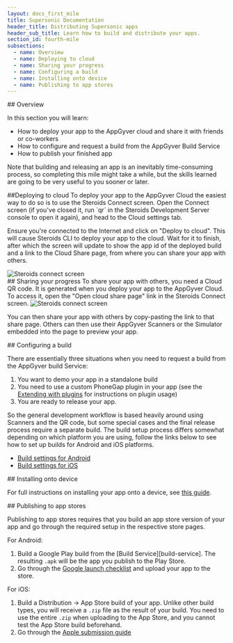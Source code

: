 ```yaml
---
layout: docs_first_mile
title: Supersonic Documentation
header_title: Distributing Supersonic apps
header_sub_title: Learn how to build and distribute your apps.
section_id: fourth-mile
subsections:
  - name: Overview
  - name: Deploying to cloud
  - name: Sharing your progress
  - name: Configuring a build
  - name: Installing onto device
  - name: Publishing to app stores
---
```


<section class="docs-section" id="overview">
## Overview

In this section you will learn:

- How to deploy your app to the AppGyver cloud and share it with friends or co-workers
- How to configure and request a build from the AppGyver Build Service
- How to publish your finished app

Note that building and releasing an app is an inevitably time-consuming process, so completing this mile might take a while, but the skills learned are going to be very useful to you sooner or later.
</section>

<section class="docs-section" id="deploying-to-cloud">
##Deploying to cloud
To deploy your app to the AppGyver Cloud the easiest way to do so is to use the Steroids Connect screen. Open the Connect screen (if you've closed it, run `qr` in the Steroids Development Server console to open it again), and head to the Cloud settings tab.

Ensure you're connected to the Internet and click on "Deploy to cloud". This will cause Steroids CLI to deploy your app to the cloud. Wait for it to finish, after which the screen will update to show the app id of the deployed build and a link to the Cloud Share page, from where you can share your app with others.

<img src="http://appgyver-academy-assets.s3.amazonaws.com/images/connect/Steroids_connect_predeploy.png" alt="Steroids connect screen">
</section>

<section class="docs-section" id="sharing-your-progress">
## Sharing your progress
To share your app with others, you need a Cloud QR code. It is generated when you deploy your app to the AppGyver Cloud. To access it, open the "Open cloud share page" link in the Steroids Connect screen.

<img src="http://appgyver-academy-assets.s3.amazonaws.com/images/connect/Steroids_connect_post_deploy.png" alt="Steroids connect screen">

You can then share your app with others by copy-pasting the link to that share page. Others can then use their AppGyver Scanners or the Simulator embedded into the page to preview your app.
</section>

<section class="docs-section" id="configuring-a-build">
## Configuring a build

There are essentially three situations when you need to request a build from the AppGyver build Service:

1. You want to demo your app in a standalone build
2. You need to use a custom PhoneGap plugin in your app (see the [Extending with plugins][plugins-mile] for instructions on plugin usage)
3. You are ready to release your app.

So the general development workflow is based heavily around using Scanners and the QR code, but some special cases and the final release process require a separate build. The build setup process differs somewhat depending on which platform you are using, follow the links below to see how to set up builds for Android and iOS platforms.

- [Build settings for Android][android-build-guide]
- [Build settings for iOS][ios-build-guide]

</section>
<section class="docs-section" id="installing-onto-device">
## Installing onto device

For full instructions on installing your app onto a device, see [this guide][install-guide].
</section>
<section class="docs-section" id="publishing-to-app-stores">
## Publishing to app stores

Publishing to app stores requires that you build an app store version of your app and go through the required setup in the respective store pages.

For Android:

1. Build a Google Play build from the [Build Service][build-service]. The resulting `.apk` will be the app you publish to the Play Store.
2. Go through the [Google launch checklist](http://developer.android.com/distribute/tools/launch-checklist.html) and upload your app to the store.

For iOS:

1. Build a Distribution -> App Store build of your app. Unlike other build types, you will receive a `.zip` file as the result of your build. You need to use the entire `.zip` when uploading to the App Store, and you cannot test the App Store build beforehand.
2. Go through the [Apple submission guide](https://developer.apple.com/library/ios/documentation/IDEs/Conceptual/AppDistributionGuide/SubmittingYourApp/SubmittingYourApp.html#//apple_ref/doc/uid/TP40012582-CH9-SW1)

</section>

[android-build-guide]: /steroids/build-settings/build-settings-for-android/
[install-guide]: /steorids/build-settings/installing-onto-device/
[ios-build-guide]: /steroids/build-settings/build-settings-for-ios/
[plugins-mile]: /supersonic/tutorial/seventh-mile

